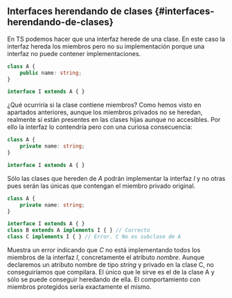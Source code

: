 ## Interfaces herendando de clases {#interfaces-herendando-de-clases}

En TS podemos hacer que una interfaz herede de una clase. En este caso la interfaz hereda los miembros pero no su implementación porque una interfaz no puede contener implementaciones.

```ts
class A {
    public name: string;
}

interface I extends A { }
```

¿Qué ocurriría si la clase contiene miembros? Como hemos visto en apartados anteriores, aunque los miembros privados no se heredan, realmente sí están presentes en las clases hijas aunque no accesibles. Por ello la interfaz lo contendría pero con una curiosa consecuencia:

```ts
class A {
    private name: string;
}

interface I extends A { }
```

Sólo las clases que hereden de _A_ podrán implementar la interfaz _I_ y no otras pues serán las únicas que contengan el miembro privado original.

```ts
class A {
    private name: string;
}

interface I extends A { }
class B extends A implements I { } // Correcto
class C implements I { } // Error. C No es subclase de A
```

Muestra un error indicando que _C_ no está implementando todos los miembros de la interfaz _I_, concretamente el atributo _nombre_. Aunque declaremos un atributo nombre de tipo *string* y privado en la clase C, no conseguiríamos que compilara. El único que le sirve es el de la clase A y sólo se puede conseguir heredando de ella. El comportamiento con miembros protegidos sería exactamente el mismo.